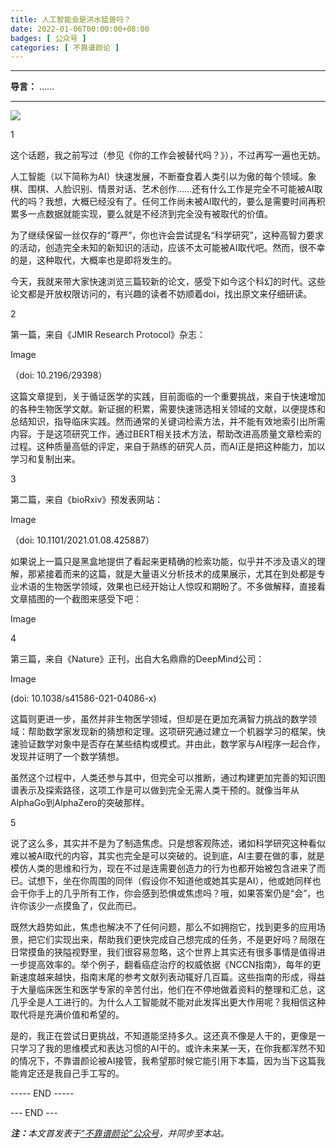 ```yaml
---
title: 人工智能会是洪水猛兽吗？
date: 2022-01-06T00:00:00+08:00
badges: [ 公众号 ]
categories: [ 不靠谱颜论 ]
---
```


---

**导言：** ……

---

<img src="/images/2020-06-29/code.png" style="max-width:300px"/>

1

这个话题，我之前写过（参见《你的工作会被替代吗？》），不过再写一遍也无妨。

人工智能（以下简称为AI）快速发展，不断蚕食着人类引以为傲的每个领域。象棋、围棋、人脸识别、情景对话、艺术创作……还有什么工作是完全不可能被AI取代的吗？我想，大概已经没有了。任何工作尚未被AI取代的，要么是需要时间再积累多一点数据就能实现，要么就是不经济到完全没有被取代的价值。

为了继续保留一丝仅存的“尊严”，你也许会尝试提名“科学研究”，这种高智力要求的活动，创造完全未知的新知识的活动，应该不太可能被AI取代吧。然而，很不幸的是，这种取代，大概率也是即将发生的。

今天，我就来带大家快速浏览三篇较新的论文，感受下如今这个科幻的时代。这些论文都是开放权限访问的，有兴趣的读者不妨顺着doi，找出原文来仔细研读。

2

第一篇，来自《JMIR Research Protocol》杂志：

Image

（doi: 10.2196/29398）

这篇文章提到，关于循证医学的实践，目前面临的一个重要挑战，来自于快速增加的各种生物医学文献。新证据的积累，需要快速筛选相关领域的文献，以便提炼和总结知识，指导临床实践。然而通常的关键词检索方法，并不能有效地索引出所需内容。于是这项研究工作，通过BERT相关技术方法，帮助改进高质量文章检索的过程。这种质量高低的评定，来自于熟练的研究人员，而AI正是把这种能力，加以学习和复制出来。

3

第二篇，来自《bioRxiv》预发表网站：

Image

（doi: 10.1101/2021.01.08.425887）

如果说上一篇只是黑盒地提供了看起来更精确的检索功能，似乎并不涉及语义的理解，那紧接着而来的这篇，就是大量语义分析技术的成果展示，尤其在到处都是专业术语的生物医学领域，效果也已经开始让人惊叹和期盼了。不多做解释，直接看文章插图的一个截图来感受下吧：

Image

4

第三篇，来自《Nature》正刊，出自大名鼎鼎的DeepMind公司：

Image

(doi: 10.1038/s41586-021-04086-x)

这篇则更进一步，虽然并非生物医学领域，但却是在更加充满智力挑战的数学领域：帮助数学家发现新的猜想和定理。这项研究通过建立一个机器学习的框架，快速验证数学对象中是否存在某些结构或模式。并由此，数学家与AI程序一起合作，发现并证明了一个数学猜想。

虽然这个过程中，人类还参与其中，但完全可以推断，通过构建更加完善的知识图谱表示及探索路径，这项工作是可以做到完全无需人类干预的。就像当年从AlphaGo到AlphaZero的突破那样。

5

说了这么多，其实并不是为了制造焦虑。只是想客观陈述，诸如科学研究这种看似难以被AI取代的内容，其实也完全是可以突破的。说到底，AI主要在做的事，就是模仿人类的思维和行为，现在不过是连需要创造力的行为也都开始被包含进来了而已。试想下，坐在你周围的同伴（假设你不知道他或她其实是AI），他或她同样也会干你手上的几乎所有工作，你会感到恐惧或焦虑吗？哦，如果答案仍是“会”，也许你该少一点摸鱼了，仅此而已。

既然大趋势如此，焦虑也解决不了任何问题，那么不如拥抱它，找到更多的应用场景，把它们实现出来，帮助我们更快完成自己想完成的任务，不是更好吗？局限在日常摸鱼的狭隘视野里，我们很容易忽略，这个世界上其实还有很多事情是值得进一步提高效率的。举个例子，翻看癌症治疗的权威依据《NCCN指南》，每年的更新速度越来越快，指南末尾的参考文献列表动辄好几百篇。这些指南的形成，得益于大量临床医生和医学专家的辛苦付出，他们在不停地做着资料的整理和汇总，这几乎全是人工进行的。为什么人工智能就不能对此发挥出更大作用呢？我相信这种取代将是充满价值和希望的。

是的，我正在尝试日更挑战，不知道能坚持多久。这还真不像是人干的，更像是一只学习了我的思维模式和表达习惯的AI干的。或许未来某一天，在你我都浑然不知的情况下，不靠谱颜论被AI接管，我希望那时候它能引用下本篇，因为当下这篇我能肯定还是我自己手工写的。

----- END -----

<div class="p-5 text-center">--- END ---</div>

<i><b>注：</b>本文首发表于[“不靠谱颜论”公众号](https://mp.weixin.qq.com/s/DUdEbKoY-lVC0QpjEAIYyQ)，并同步至本站。</i>
